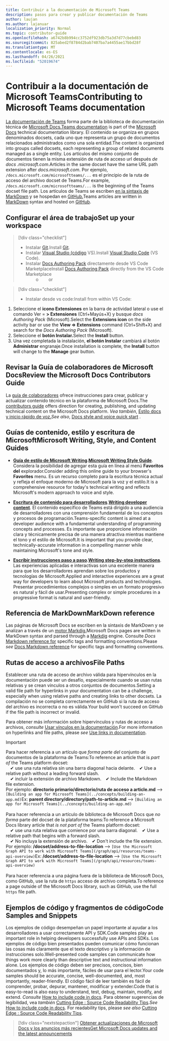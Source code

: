 ```yaml
---
title: Contribuir a la documentación de Microsoft Teams
description: pasos para crear y publicar documentación de Teams
author: laujan
ms.author: lajanuar
localization_priority: Normal
ms.topic: contributor-guide
ms.openlocfilehash: a6742b8b994cc3752df923db75a3d7d77cbebd83
ms.sourcegitcommit: 825abed2f8784d2bab7407ba7a4455ae17bbd28f
ms.translationtype: MT
ms.contentlocale: es-ES
ms.lasthandoff: 04/26/2021
ms.locfileid: "52019674"
---
```

# <a name="contributing-to-microsoft-teams-documentation"></a><span data-ttu-id="2bcfe-103">Contribuir a la documentación de Microsoft Teams</span><span class="sxs-lookup"><span data-stu-id="2bcfe-103">Contributing to Microsoft Teams documentation</span></span>

<span data-ttu-id="2bcfe-104">[La documentación de Teams](/microsoftteams/platform/overview) forma parte de la biblioteca de documentación técnica de [Microsoft Docs.](https://docs.microsoft.com/)</span><span class="sxs-lookup"><span data-stu-id="2bcfe-104">[Teams documentation](/microsoftteams/platform/overview) is part of the [Microsoft Docs](https://docs.microsoft.com/) technical documentation library.</span></span> <span data-ttu-id="2bcfe-105">El contenido se organiza en grupos denominados docsets, cada uno que representa un grupo de documentos relacionados administrados como una sola entidad.</span><span class="sxs-lookup"><span data-stu-id="2bcfe-105">The content is organized into groups called docsets, each representing a group of related documents managed as a single entity.</span></span> <span data-ttu-id="2bcfe-106">Los artículos del mismo conjunto de documentos tienen la misma extensión de ruta de acceso url después *de docs <span></span> .microsoft.com*.</span><span class="sxs-lookup"><span data-stu-id="2bcfe-106">Articles in the same docset have the same URL path extension after *docs<span></span>.microsoft.com*.</span></span>  <span data-ttu-id="2bcfe-107">Por ejemplo,  `/docs.microsoft.com/microsoftteams/...`   es el principio de la ruta de acceso del archivo docset de Teams.</span><span class="sxs-lookup"><span data-stu-id="2bcfe-107">For example,  `/docs.microsoft.com/microsoftteams/...`   is the beginning of the Teams docset file path.</span></span> <span data-ttu-id="2bcfe-108">Los artículos de Teams se escriben [en la sintaxis de MarkDown](#markdown-reference) y se hospedan en [GitHub.](https://github.com/MicrosoftDocs/msteams-docs/tree/master/msteams-platform)</span><span class="sxs-lookup"><span data-stu-id="2bcfe-108">Teams articles are written in  [MarkDown](#markdown-reference) syntax and hosted on [GitHub](https://github.com/MicrosoftDocs/msteams-docs/tree/master/msteams-platform).</span></span>

## <a name="set-up-your-workspace"></a><span data-ttu-id="2bcfe-109">Configurar el área de trabajo</span><span class="sxs-lookup"><span data-stu-id="2bcfe-109">Set up your workspace</span></span>

> [!div class="checklist"]
>
> * <span data-ttu-id="2bcfe-110">Instalar [Git](https://git-scm.com/book/en/v2/Getting-Started-Installing-Git).</span><span class="sxs-lookup"><span data-stu-id="2bcfe-110">Install [Git](https://git-scm.com/book/en/v2/Getting-Started-Installing-Git).</span></span>
> * <span data-ttu-id="2bcfe-111">Instalar [Visual Studio (código](https://code.visualstudio.com/) VS).</span><span class="sxs-lookup"><span data-stu-id="2bcfe-111">Install [Visual Studio Code](https://code.visualstudio.com/) (VS Code).</span></span>
> * <span data-ttu-id="2bcfe-112">Instalar [Docs Authoring Pack](https://marketplace.visualstudio.com/items?itemName=docsmsft.docs-authoring-pack) directamente desde VS Code Marketplace</span><span class="sxs-lookup"><span data-stu-id="2bcfe-112">Install [Docs Authoring Pack](https://marketplace.visualstudio.com/items?itemName=docsmsft.docs-authoring-pack) directly from the VS Code Marketplace</span></span>
<br><span data-ttu-id="2bcfe-113">&emsp;&emsp; o</span><span class="sxs-lookup"><span data-stu-id="2bcfe-113">&emsp;&emsp; or</span></span>

> [!div class="checklist"]
>
> * <span data-ttu-id="2bcfe-114">Instalar desde vs code:</span><span class="sxs-lookup"><span data-stu-id="2bcfe-114">Install from within VS Code:</span></span>

   1. <span data-ttu-id="2bcfe-115">Seleccione el **icono Extensiones** en la barra de actividad lateral o use el comando Ver = **> Extensiones** (Ctrl+Mayús+X) y busque *docs Authoring Pack* (Microsoft).</span><span class="sxs-lookup"><span data-stu-id="2bcfe-115">Select the **Extensions icon** on the side activity bar or use the **View => Extensions** command (Ctrl+Shift+X) and search for the *Docs Authoring Pack* (Microsoft).</span></span>
   1. <span data-ttu-id="2bcfe-116">Seleccione el **botón Instalar.**</span><span class="sxs-lookup"><span data-stu-id="2bcfe-116">Select the **Install** button.</span></span>
   1. <span data-ttu-id="2bcfe-117">Una vez completada la instalación, **el botón Instalar** cambiará al botón **Administrar** engranaje.</span><span class="sxs-lookup"><span data-stu-id="2bcfe-117">Once installation is complete, the **Install** button will change to the **Manage** gear button.</span></span>

## <a name="review-the-microsoft-docs-contributors-guide"></a><span data-ttu-id="2bcfe-118">Revisar la Guía de colaboradores de Microsoft Docs</span><span class="sxs-lookup"><span data-stu-id="2bcfe-118">Review the Microsoft Docs Contributors Guide</span></span>

<span data-ttu-id="2bcfe-119">La [guía de colaboradores](/contribute) ofrece instrucciones para crear, publicar y actualizar contenido técnico en la plataforma de Microsoft Docs.</span><span class="sxs-lookup"><span data-stu-id="2bcfe-119">The [contributors guide](/contribute) offers direction for creating, publishing, and updating technical content on the Microsoft Docs platform.</span></span> <span data-ttu-id="2bcfe-120">*Vea también*, [Estilo docs y inicio rápido de voz.](/contribute/style-quick-start)</span><span class="sxs-lookup"><span data-stu-id="2bcfe-120">*See also*, [Docs style and voice quick start](/contribute/style-quick-start) .</span></span>

## <a name="microsoft-writing-style-and-content-guides"></a><span data-ttu-id="2bcfe-121">Guías de contenido, estilo y escritura de Microsoft</span><span class="sxs-lookup"><span data-stu-id="2bcfe-121">Microsoft Writing, Style, and Content Guides</span></span>

* <span data-ttu-id="2bcfe-122">**[Guía de estilo de Microsoft Writing](/style-guide/welcome)**.</span><span class="sxs-lookup"><span data-stu-id="2bcfe-122">**[Microsoft Writing Style Guide](/style-guide/welcome)**.</span></span> <span data-ttu-id="2bcfe-123">Considera la posibilidad de agregar esta guía en línea al menú **Favoritos del** explorador.</span><span class="sxs-lookup"><span data-stu-id="2bcfe-123">Consider adding this online guide  to your browser's **Favorites** menu.</span></span> <span data-ttu-id="2bcfe-124">Es un recurso completo para la escritura técnica actual y refleja el enfoque moderno de Microsoft para la voz y el estilo.</span><span class="sxs-lookup"><span data-stu-id="2bcfe-124">It is a comprehensive resource for today's technical writing and reflects Microsoft's modern approach to voice and style.</span></span>

* <span data-ttu-id="2bcfe-125">**[Escritura de contenido para desarrolladores](/style-guide/developer-content/)**.</span><span class="sxs-lookup"><span data-stu-id="2bcfe-125">**[Writing developer content](/style-guide/developer-content/)**.</span></span> <span data-ttu-id="2bcfe-126">El contenido específico de Teams está dirigido a una audiencia de desarrolladores con una comprensión fundamental de los conceptos y procesos de programación.</span><span class="sxs-lookup"><span data-stu-id="2bcfe-126">Teams-specific content is aimed at a developer audience with a fundamental understanding of programming concepts and processes.</span></span> <span data-ttu-id="2bcfe-127">Es importante que proporcione información clara y técnicamente precisa de una manera atractiva mientras mantiene el tono y el estilo de Microsoft.</span><span class="sxs-lookup"><span data-stu-id="2bcfe-127">It is important that you provide clear, technically-accurate information in a compelling manner while maintaining Microsoft's tone and style.</span></span>

* <span data-ttu-id="2bcfe-128">**[Escribir instrucciones paso a paso](/style-guide/procedures-instructions/writing-step-by-step-instructions)**.</span><span class="sxs-lookup"><span data-stu-id="2bcfe-128">**[Writing step-by-step instructions](/style-guide/procedures-instructions/writing-step-by-step-instructions)**.</span></span> <span data-ttu-id="2bcfe-129">Las experiencias aplicadas e interactivas son una excelente manera para que los desarrolladores aprendan sobre los productos y tecnologías de Microsoft.</span><span class="sxs-lookup"><span data-stu-id="2bcfe-129">Applied and interactive experiences are a great way for developers to learn about Microsoft products and technologies.</span></span> <span data-ttu-id="2bcfe-130">Presentar procedimientos complejos o simples en un formato progresivo es natural y fácil de usar.</span><span class="sxs-lookup"><span data-stu-id="2bcfe-130">Presenting complex or simple procedures in a progressive format is natural and user-friendly.</span></span>

## <a name="markdown-reference"></a><span data-ttu-id="2bcfe-131">Referencia de MarkDown</span><span class="sxs-lookup"><span data-stu-id="2bcfe-131">MarkDown reference</span></span>

 <span data-ttu-id="2bcfe-132">Las páginas de Microsoft Docs se escriben en la sintaxis de MarkDown y se analizan a través de un [motor Markdig.](https://github.com/lunet-io/markdig)</span><span class="sxs-lookup"><span data-stu-id="2bcfe-132">Microsoft Docs pages are written in MarkDown syntax and parsed through a [Markdig](https://github.com/lunet-io/markdig) engine.</span></span> <span data-ttu-id="2bcfe-133">Consulte *Docs* [Markdown reference for](/contribute/markdown-reference) specific tags and formatting conventions.</span><span class="sxs-lookup"><span data-stu-id="2bcfe-133">Please *see* [Docs Markdown reference](/contribute/markdown-reference) for specific tags and formatting conventions.</span></span>

## <a name="file-paths"></a><span data-ttu-id="2bcfe-134">Rutas de acceso a archivos</span><span class="sxs-lookup"><span data-stu-id="2bcfe-134">File Paths</span></span>

<span data-ttu-id="2bcfe-135">Establecer una ruta de acceso de archivo válida para hipervínculos en la documentación puede ser un desafío, especialmente cuando se usan rutas relativas y se crean vínculos a otros conjuntos de documentos.</span><span class="sxs-lookup"><span data-stu-id="2bcfe-135">Setting a valid file path for hyperlinks in your documentation can be a challenge, especially when using relative paths and creating links to other docsets.</span></span>  <span data-ttu-id="2bcfe-136">La compilación no se completa correctamente en GitHub si la ruta de acceso del archivo es incorrecta o no es válida.</span><span class="sxs-lookup"><span data-stu-id="2bcfe-136">Your build won't succeed on GitHub if the file path is incorrect or invalid.</span></span>

<span data-ttu-id="2bcfe-137">Para obtener más información sobre hipervínculos y rutas de acceso a archivos, *consulte* [Usar vínculos en la documentación](/contribute/how-to-write-links).</span><span class="sxs-lookup"><span data-stu-id="2bcfe-137">For more information on  hyperlinks and file paths, please *see* [Use links in documentation](/contribute/how-to-write-links).</span></span>

>[!IMPORTANT]
> <span data-ttu-id="2bcfe-138">Para hacer referencia a un artículo que *forma parte del* conjunto de documentos de la plataforma de Teams:</span><span class="sxs-lookup"><span data-stu-id="2bcfe-138">To reference an article that is *part of* the Teams platform docset:</span></span><br>
> <span data-ttu-id="2bcfe-139">&emsp;&#x2714; use una ruta relativa sin una barra diagonal hacia delante.</span><span class="sxs-lookup"><span data-stu-id="2bcfe-139">&emsp;&#x2714; Use a relative path without a leading forward slash.</span></span><br>
> <span data-ttu-id="2bcfe-140">&emsp;&#x2714; incluir la extensión de archivo Markdown.</span><span class="sxs-lookup"><span data-stu-id="2bcfe-140">&emsp;&#x2714; Include the Markdown file extension.</span></span><br>
><span data-ttu-id="2bcfe-141">Por ejemplo:  **directorio primario/directorio/ruta de acceso a article.md** —> `[Building an app for Microsoft Teams](../concepts/building-an-app.md)`</span><span class="sxs-lookup"><span data-stu-id="2bcfe-141">Ex:  **parent directory/directory/path-to-article.md** —> `[Building an app for Microsoft Teams](../concepts/building-an-app.md)`</span></span> <br><br>
> <span data-ttu-id="2bcfe-142">Para hacer referencia a un artículo de biblioteca de Microsoft Docs que *no forma* parte del docset de la plataforma teams:</span><span class="sxs-lookup"><span data-stu-id="2bcfe-142">To reference a Microsoft Docs library article that *is not part of* the Teams platform docset:</span></span><br>
> <span data-ttu-id="2bcfe-143">&emsp;&#x2714; use una ruta relativa que comience por una barra diagonal.</span><span class="sxs-lookup"><span data-stu-id="2bcfe-143">&emsp;&#x2714; Use a relative path that begins with a forward slash.</span></span><br>
> <span data-ttu-id="2bcfe-144">&emsp;&#x2714; No incluya la extensión de archivo.</span><span class="sxs-lookup"><span data-stu-id="2bcfe-144">&emsp;&#x2714; Don't include the file extension.</span></span> <br> <span data-ttu-id="2bcfe-145">Por ejemplo:  **/docset/address-to-file-location** —> `[Use the Microsoft Graph API to work with Microsoft Teams](/graph/api/resources/teams-api-overview)`</span><span class="sxs-lookup"><span data-stu-id="2bcfe-145">Ex:  **/docset/address-to-file-location** —> `[Use the Microsoft Graph API to work with Microsoft Teams](/graph/api/resources/teams-api-overview)`</span></span><br><br>
> <span data-ttu-id="2bcfe-146">Para hacer referencia a una página fuera de la biblioteca de Microsoft Docs, como GitHub, use la ruta de `https` acceso de archivo completa.</span><span class="sxs-lookup"><span data-stu-id="2bcfe-146">To reference a page outside of the Microsoft Docs library, such as GitHub, use the full `https` file path.</span></span><br>

## <a name="code-samples-and-snippets"></a><span data-ttu-id="2bcfe-147">Ejemplos de código y fragmentos de código</span><span class="sxs-lookup"><span data-stu-id="2bcfe-147">Code Samples and Snippets</span></span>

<span data-ttu-id="2bcfe-148">Los ejemplos de código desempeñan un papel importante al ayudar a los desarrolladores a usar correctamente API y SDK.</span><span class="sxs-lookup"><span data-stu-id="2bcfe-148">Code samples play an important role in helping developers successfully use APIs and SDKs.</span></span> <span data-ttu-id="2bcfe-149">Los ejemplos de código bien presentados pueden comunicar cómo funcionan las cosas más claramente que el texto descriptivo y la información de instrucciones solo.</span><span class="sxs-lookup"><span data-stu-id="2bcfe-149">Well-presented code samples can communicate how things work more clearly than descriptive text and instructional information alone.</span></span> <span data-ttu-id="2bcfe-150">Los ejemplos de código deben ser precisos, concisos, bien documentados y, lo más importante, fáciles de usar para el lector.</span><span class="sxs-lookup"><span data-stu-id="2bcfe-150">Your code samples should be accurate, concise, well-documented, and, most importantly, reader-friendly.</span></span> <span data-ttu-id="2bcfe-151">El código fácil de leer también es fácil de comprender, probar, depurar, mantener, modificar y extender.</span><span class="sxs-lookup"><span data-stu-id="2bcfe-151">Code that is easy-to-read is also easy to understand, test, debug, maintain, modify, and extend.</span></span> <span data-ttu-id="2bcfe-152">*Consulte* [How to include code in docs](/contribute/code-in-docs). Para obtener sugerencias de legibilidad, vea *también* [Cutting Edge : Source Code Readability Tips](/archive/msdn-magazine/2014/october/cutting-edge-source-code-readability-tips).</span><span class="sxs-lookup"><span data-stu-id="2bcfe-152">*See* [How to include code in docs](/contribute/code-in-docs). For readability tips, please *see also* [Cutting Edge : Source Code Readability Tips](/archive/msdn-magazine/2014/october/cutting-edge-source-code-readability-tips).</span></span>

> [!div class="nextstepaction"]
> [<span data-ttu-id="2bcfe-153">Obtener actualizaciones de Microsoft Docs y los anuncios más recientes</span><span class="sxs-lookup"><span data-stu-id="2bcfe-153">Get Microsoft Docs updates and the latest announcements</span></span>](/teamblog)
